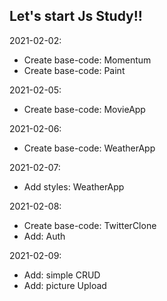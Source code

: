 ## Let's start Js Study!!

2021-02-02:
* Create base-code: Momentum
* Create base-code: Paint

2021-02-05:
* Create base-code: MovieApp

2021-02-06:
* Create base-code: WeatherApp

2021-02-07:
* Add styles: WeatherApp

2021-02-08:
* Create base-code: TwitterClone
* Add: Auth

2021-02-09:
* Add: simple CRUD
* Add: picture Upload